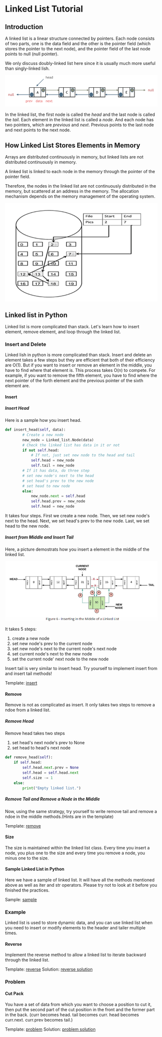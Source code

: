 # Linked List Tutorial

## Introduction

A linked list is a linear structure connected by pointers. Each node consists of two parts, one is the data field and the other is the pointer field (which stores the pointer to the next node), and the pointer field of the last node points to null (null pointer).

We only discuss doubly-linked list here since it is usually much more useful than singly-linked lish.

![Linked list](linked_list.png)

In the linked list, the first node is called the *head* and the last node is called the *tail*. Each element in the linked list is called a *node*. And each node has two pointers, which are *previous* and *next*. Previous points to the last node and next points to the next node.

## How Linked List Stores Elements in Memory

Arrays are distributed continuously in memory, but linked lists are not distributed continuously in memory.

A linked list is linked to each node in the memory through the pointer of the pointer field.

Therefore, the nodes in the linked list are not continuously distributed in the memory, but scattered at an address in the memory. The allocation mechanism depends on the memory management of the operating system.

![store method](store.png)

## Linked list in Python

Linked list is more complicated than stack. Let's learn how to insert element, remove element, and loop through the linked list.
### Insert and Delete
Linked lish in python is more complicated than stack. Insert and delete an element takes a few steps but they are efficient that both of their efficiency are O(1). But if you want to insert or remove an element in the middle, you have to find where that element is. This process takes O(n) to compete.
For example, if you want to remove the fifth element, you have to find where the next pointer of the forth element and the previous pointer of the sixth element are.
#### Insert
##### Insert Head
Here is a sample how you insert head.
```python
def insert_head(self, data):
        # Create a new node
        new_node = Linked_list.Node(data)
        # Check the linked list has data in it or not 
        if not self.head:
            # If not, just set new node to the head and tail
            self.head = new_node
            self.tail = new_node
        # If it has data, do three step
        # set new node's next to the head
        # set head's prev to the new node
        # set head to new node
        else:
            new_node.next = self.head
            self.head.prev = new_node
            self.head = new_node
```
It takes four steps. First we create a new node. Then, we set new node's next to the head. Next, we set head's prev to the new node. Last, we set head to the new node.
##### Insert from Middle and Insert Tail
Here, a picture demostrats how you insert a element in the middle of the linked list.

![insert_from](insert_from.png)

It takes 5 steps:
1. create a new node
2. set new node's prev to the current node
3. set new node's next to the current node's next node
4. set current node's next to the new node
5. set the current node' next node to the new node

Insert tail is very similar to insert head.
Try yourself to implement insert from and insert tail methods!

Template: [insert](linked_list_insert.py)
#### Remove
Remove is not as complicated as insert. It only takes two steps to remove a ndoe from a linked list.
##### Remove Head
Remove head takes two steps
1. set head's next node's prev to None
2. set head to head's next node
```python
def remove_head(self):
    if self.head:
        self.head.next.prev = None
        self.head = self.head.next
        self.size -= 1
    else:
        print("Empty linked list.")
```

##### Remove Tail and Remove a Node in the Middle
Now, using the same strategy, try yourself to write remove tail and remove a ndoe in the middle methods.(Hints are in the template)

Template: [remove](linked_list_remove.py)

#### Size
The size is maintained within the linked list class. Every time you insert a node, you plus one to the size and every time you remove a node, you minus one to the size.

 #### Sample Linked List in Python
 Here we have a sample of linked list. It will have all the methods mentioned above as well as iter and str operators. Please try not to look at it before you finished the practices.
 
 Sample: [sample](linked_list_sample.py)

 ### Example
 Linked list is used to store dynamic data, and you can use linked list when you need to insert or modify elements to the header and tailer multiple times.
 #### Reverse
 Implement the reverse method to allow a linked list to iterate backward through the linked list.

Template: [reverse](problem.py)
Solution: [reverse solution](problem_solution.pypy)
 ### Problem
#### Cut Pack
You have a set of data from which you want to choose a position to cut it, then put the second part of the cut position in the front and the former part in the back. (curr becomes head. tail becomes curr. head becomes curr.next. curr.prev becomes tail.)

Template: [problem](problem.py)
Solution: [problem solution](problem_solution.py)